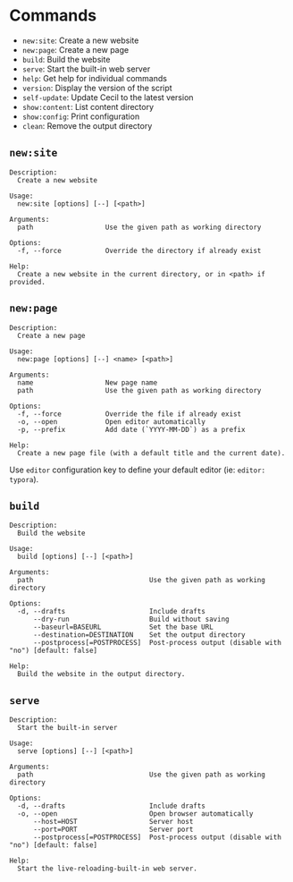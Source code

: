 <!--
description: "List of available commands."
-->

# Commands

- `new:site`: Create a new website
- `new:page`: Create a new page
- `build`: Build the website
- `serve`: Start the built-in web server
- `help`: Get help for individual commands
- `version`: Display the version of the script
- `self-update`: Update Cecil to the latest version
- `show:content`: List content directory
- `show:config`: Print configuration
- `clean`: Remove the output directory

## `new:site`

```plaintext
Description:
  Create a new website

Usage:
  new:site [options] [--] [<path>]

Arguments:
  path                  Use the given path as working directory

Options:
  -f, --force           Override the directory if already exist

Help:
  Create a new website in the current directory, or in <path> if provided.
```

## `new:page`

```plaintext
Description:
  Create a new page

Usage:
  new:page [options] [--] <name> [<path>]

Arguments:
  name                  New page name
  path                  Use the given path as working directory

Options:
  -f, --force           Override the file if already exist
  -o, --open            Open editor automatically
  -p, --prefix          Add date (`YYYY-MM-DD`) as a prefix

Help:
  Create a new page file (with a default title and the current date).
```

Use `editor` configuration key to define your default editor (ie: `editor: typora`).

## `build`

```plaintext
Description:
  Build the website

Usage:
  build [options] [--] [<path>]

Arguments:
  path                             Use the given path as working directory

Options:
  -d, --drafts                     Include drafts
      --dry-run                    Build without saving
      --baseurl=BASEURL            Set the base URL
      --destination=DESTINATION    Set the output directory
      --postprocess[=POSTPROCESS]  Post-process output (disable with "no") [default: false]

Help:
  Build the website in the output directory.
```

## `serve`

```plaintext
Description:
  Start the built-in server

Usage:
  serve [options] [--] [<path>]

Arguments:
  path                             Use the given path as working directory

Options:
  -d, --drafts                     Include drafts
  -o, --open                       Open browser automatically
      --host=HOST                  Server host
      --port=PORT                  Server port
      --postprocess[=POSTPROCESS]  Post-process output (disable with "no") [default: false]

Help:
  Start the live-reloading-built-in web server.
```
